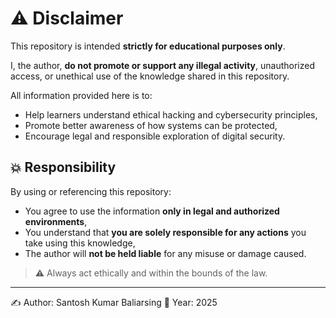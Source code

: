 # ⚠️ Disclaimer

This repository is intended **strictly for educational purposes only**.

I, the author, **do not promote or support any illegal activity**, unauthorized access, or unethical use of the knowledge shared in this repository.

All information provided here is to:

- Help learners understand ethical hacking and cybersecurity principles,
- Promote better awareness of how systems can be protected,
- Encourage legal and responsible exploration of digital security.

## 💥 Responsibility

By using or referencing this repository:

- You agree to use the information **only in legal and authorized environments**,
- You understand that **you are solely responsible for any actions** you take using this knowledge,
- The author will **not be held liable** for any misuse or damage caused.

> ⚠️ Always act ethically and within the bounds of the law.

---

✍️ Author: Santosh Kumar Baliarsing
📅 Year: 2025
